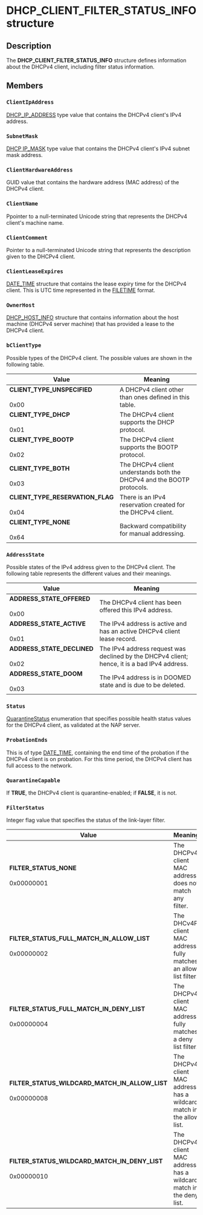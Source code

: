 # DHCP_CLIENT_FILTER_STATUS_INFO structure

## Description

The **DHCP_CLIENT_FILTER_STATUS_INFO** structure defines information about the DHCPv4 client, including filter status information.

## Members

### `ClientIpAddress`

[DHCP_IP_ADDRESS](https://learn.microsoft.com/previous-versions/windows/desktop/dhcp/dhcp-server-management-type-definitions) type value that contains the DHCPv4 client's IPv4 address.

### `SubnetMask`

[DHCP IP_MASK](https://learn.microsoft.com/previous-versions/windows/desktop/dhcp/dhcp-server-management-type-definitions) type value that contains the DHCPv4 client's IPv4 subnet mask address.

### `ClientHardwareAddress`

GUID value that contains the hardware address (MAC address) of the DHCPv4 client.

### `ClientName`

Ppointer to a null-terminated Unicode string that represents the DHCPv4 client's machine name.

### `ClientComment`

Pointer to a null-terminated Unicode string that represents the description given to the DHCPv4 client.

### `ClientLeaseExpires`

[DATE_TIME](https://learn.microsoft.com/windows/desktop/api/dhcpsapi/ns-dhcpsapi-date_time) structure that contains the lease expiry time for the DHCPv4 client. This is UTC time represented in the [FILETIME](https://learn.microsoft.com/windows/desktop/api/minwinbase/ns-minwinbase-filetime) format.

### `OwnerHost`

[DHCP_HOST_INFO](https://learn.microsoft.com/windows/desktop/api/dhcpsapi/ns-dhcpsapi-dhcp_host_info) structure that contains information about the host machine (DHCPv4 server machine) that has provided a lease to the DHCPv4 client.

### `bClientType`

Possible types of the DHCPv4 client. The possible values are shown in the following table.

| Value | Meaning |
| --- | --- |
| **CLIENT_TYPE_UNSPECIFIED**<br><br>0x00 | A DHCPv4 client other than ones defined in this table. |
| **CLIENT_TYPE_DHCP**<br><br>0x01 | The DHCPv4 client supports the DHCP protocol. |
| **CLIENT_TYPE_BOOTP**<br><br>0x02 | The DHCPv4 client supports the BOOTP protocol. |
| **CLIENT_TYPE_BOTH**<br><br>0x03 | The DHCPv4 client understands both the DHCPv4 and the BOOTP protocols. |
| **CLIENT_TYPE_RESERVATION_FLAG**<br><br>0x04 | There is an IPv4 reservation created for the DHCPv4 client. |
| **CLIENT_TYPE_NONE**<br><br>0x64 | Backward compatibility for manual addressing. |

### `AddressState`

Possible states of the IPv4 address given to the DHCPv4 client. The following table represents the different values and their meanings.

| Value | Meaning |
| --- | --- |
| **ADDRESS_STATE_OFFERED**<br><br>0x00 | The DHCPv4 client has been offered this IPv4 address. |
| **ADDRESS_STATE_ACTIVE**<br><br>0x01 | The IPv4 address is active and has an active DHCPv4 client lease record. |
| **ADDRESS_STATE_DECLINED**<br><br>0x02 | The IPv4 address request was declined by the DHCPv4 client; hence, it is a bad IPv4 address. |
| **ADDRESS_STATE_DOOM**<br><br>0x03 | The IPv4 address is in DOOMED state and is due to be deleted. |

### `Status`

[QuarantineStatus](https://learn.microsoft.com/windows/desktop/api/dhcpsapi/ne-dhcpsapi-quarantinestatus) enumeration that specifies possible health status values for the DHCPv4 client, as validated at the NAP server.

### `ProbationEnds`

This is of type [DATE_TIME](https://learn.microsoft.com/windows/desktop/api/dhcpsapi/ns-dhcpsapi-date_time), containing the end time of the probation if the DHCPv4 client is on probation. For this time period, the DHCPv4 client has full access to the network.

### `QuarantineCapable`

If **TRUE**, the DHCPv4 client is quarantine-enabled; if **FALSE**, it is not.

### `FilterStatus`

Integer flag value that specifies the status of the link-layer filter.

| Value | Meaning |
| --- | --- |
| **FILTER_STATUS_NONE**<br><br>0x00000001 | The DHCPv4 client MAC address does not match any filter. |
| **FILTER_STATUS_FULL_MATCH_IN_ALLOW_LIST**<br><br>0x00000002 | The DHCv4P client MAC address fully matches an allow list filter. |
| **FILTER_STATUS_FULL_MATCH_IN_DENY_LIST**<br><br>0x00000004 | The DHCPv4 client MAC address fully matches a deny list filter. |
| **FILTER_STATUS_WILDCARD_MATCH_IN_ALLOW_LIST**<br><br>0x00000008 | The DHCPv4 client MAC address has a wildcard match in the allow list. |
| **FILTER_STATUS_WILDCARD_MATCH_IN_DENY_LIST**<br><br>0x00000010 | The DHCPv4 client MAC address has a wildcard match in the deny list. |